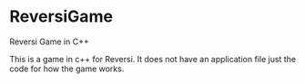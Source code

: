 # ReversiGame
Reversi Game in C++

This is a game in c++ for Reversi. It does not have an application file just the code for how the game works. 
